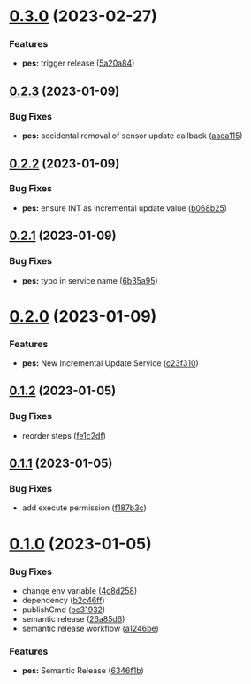# [0.3.0](https://github.com/StanislavBolshakov/ha-pes/compare/v0.2.3...v0.3.0) (2023-02-27)


### Features

* **pes:** trigger release ([5a20a84](https://github.com/StanislavBolshakov/ha-pes/commit/5a20a84b74123b79890236f36b68fd6cc511a694))

## [0.2.3](https://github.com/StanislavBolshakov/ha-pes/compare/v0.2.2...v0.2.3) (2023-01-09)


### Bug Fixes

* **pes:** accidental removal of sensor update callback ([aaea115](https://github.com/StanislavBolshakov/ha-pes/commit/aaea115c2bbef2c96cc3255b239e066d756d7918))

## [0.2.2](https://github.com/StanislavBolshakov/ha-pes/compare/v0.2.1...v0.2.2) (2023-01-09)


### Bug Fixes

* **pes:** ensure INT as incremental update value ([b068b25](https://github.com/StanislavBolshakov/ha-pes/commit/b068b25ee58a358332f1f1589373992ca9420794))

## [0.2.1](https://github.com/StanislavBolshakov/ha-pes/compare/v0.2.0...v0.2.1) (2023-01-09)


### Bug Fixes

* **pes:** typo in service name ([6b35a95](https://github.com/StanislavBolshakov/ha-pes/commit/6b35a95423c2029cc40d256057d89784dd67201b))

# [0.2.0](https://github.com/StanislavBolshakov/ha-pes/compare/v0.1.2...v0.2.0) (2023-01-09)


### Features

* **pes:** New Incremental Update Service ([c23f310](https://github.com/StanislavBolshakov/ha-pes/commit/c23f310d37e625ab76dd59eb97d7d9e645e39356))

## [0.1.2](https://github.com/StanislavBolshakov/ha-pes/compare/v0.1.1...v0.1.2) (2023-01-05)


### Bug Fixes

* reorder steps ([fe1c2df](https://github.com/StanislavBolshakov/ha-pes/commit/fe1c2dfc9f7c37a6f2f3f1986ea618fcb37287c4))

## [0.1.1](https://github.com/StanislavBolshakov/ha-pes/compare/v0.1.0...v0.1.1) (2023-01-05)


### Bug Fixes

* add execute permission ([f187b3c](https://github.com/StanislavBolshakov/ha-pes/commit/f187b3c8737274206f33c799076e9af81e39e5dd))

# [0.1.0](https://github.com/StanislavBolshakov/ha-pes/compare/v0.0.1...v0.1.0) (2023-01-05)


### Bug Fixes

* change env variable ([4c8d258](https://github.com/StanislavBolshakov/ha-pes/commit/4c8d2582ac3ead067e44f77dd9918b7a62a8fa0e))
* dependency ([b2c46ff](https://github.com/StanislavBolshakov/ha-pes/commit/b2c46ff0247e50b79c7667465c5ad3b41581f74a))
* publishCmd ([bc31932](https://github.com/StanislavBolshakov/ha-pes/commit/bc31932c0ee587c277ac1ec053bb249d2caa5a92))
* semantic release ([26a85d6](https://github.com/StanislavBolshakov/ha-pes/commit/26a85d6a32970e52cf333b0574921f145d5581a9))
* semantic release workflow ([a1246be](https://github.com/StanislavBolshakov/ha-pes/commit/a1246be955bb4ccd181571dedd0e77dcecf44ee1))


### Features

* **pes:** Semantic Release ([6346f1b](https://github.com/StanislavBolshakov/ha-pes/commit/6346f1bebf37c1e57fc0071a3bf39fe6fc645484))

